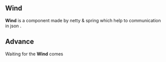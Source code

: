 ## Wind

**Wind** is a component made by netty & spring which help to communication in json .

## Advance

Waiting for the **Wind** comes  